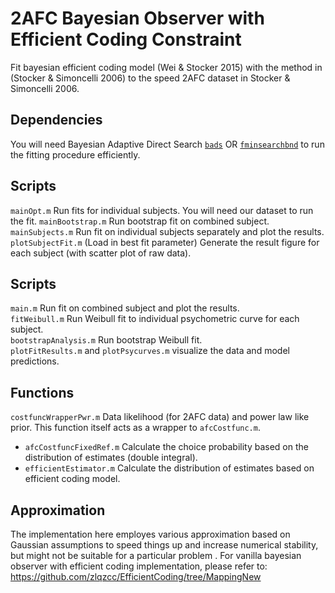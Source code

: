 # 2AFC Bayesian Observer with Efficient Coding Constraint 
Fit bayesian efficient coding model (Wei & Stocker 2015) with the method in (Stocker & Simoncelli 2006) to the speed 2AFC dataset in Stocker & Simoncelli 2006.

## Dependencies
You will need Bayesian Adaptive Direct Search [`bads`](https://github.com/lacerbi/bads) OR [`fminsearchbnd`](https://www.mathworks.com/matlabcentral/fileexchange/8277-fminsearchbnd-fminsearchcon) to run the fitting procedure efficiently.

## Scripts
`mainOpt.m` Run fits for individual subjects. You will need our dataset to run the fit.
`mainBootstrap.m` Run bootstrap fit on combined subject.  
`mainSubjects.m` Run fit on individual subjects separately and plot the results.  
`plotSubjectFit.m` (Load in best fit parameter) Generate the result figure for each subject (with scatter plot of raw data). 

## Scripts
`main.m` Run fit on combined subject and plot the results.  
`fitWeibull.m` Run Weibull fit to individual psychometric curve for each subject.  
`bootstrapAnalysis.m` Run bootstrap Weibull fit.  
`plotFitResults.m` and `plotPsycurves.m` visualize the data and model predictions.  

## Functions
`costfuncWrapperPwr.m` Data likelihood (for 2AFC data) and power law like prior. This function itself acts as a wrapper to `afcCostfunc.m`.
- `afcCostfuncFixedRef.m` Calculate the choice probability based on the distribution of estimates (double integral).
- `efficientEstimator.m` Calculate the distribution of estimates based on efficient coding model.

## Approximation
The implementation here employes various approximation based on Gaussian assumptions to speed things up and increase numerical stability, but might not be suitable for a particular problem . For vanilla bayesian observer with efficient coding implementation, please refer to: https://github.com/zlqzcc/EfficientCoding/tree/MappingNew
